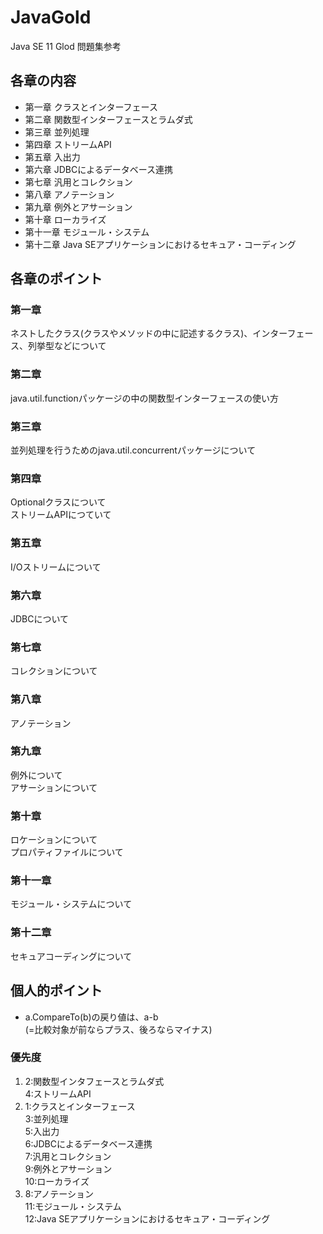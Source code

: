 # JavaGold
Java SE 11 Glod 問題集参考

## 各章の内容
- 第一章 クラスとインターフェース
- 第二章 関数型インターフェースとラムダ式
- 第三章 並列処理
- 第四章 ストリームAPI
- 第五章 入出力
- 第六章 JDBCによるデータベース連携
- 第七章 汎用とコレクション
- 第八章 アノテーション
- 第九章 例外とアサーション
- 第十章 ローカライズ
- 第十一章 モジュール・システム
- 第十二章 Java SEアプリケーションにおけるセキュア・コーディング

## 各章のポイント

### 第一章
ネストしたクラス(クラスやメソッドの中に記述するクラス)、インターフェース、列挙型などについて

### 第二章
java.util.functionパッケージの中の関数型インターフェースの使い方

### 第三章
並列処理を行うためのjava.util.concurrentパッケージについて

### 第四章
Optionalクラスについて<br>
ストリームAPIにつていて

### 第五章
I/Oストリームについて

### 第六章
JDBCについて

### 第七章
コレクションについて

### 第八章
アノテーション

### 第九章
例外について<br>
アサーションについて

### 第十章
ロケーションについて<br>
プロパティファイルについて

### 第十一章
モジュール・システムについて

### 第十二章
セキュアコーディングについて

## 個人的ポイント
- a.CompareTo(b)の戻り値は、a-b<br>
(=比較対象が前ならプラス、後ろならマイナス)

### 優先度
1. 2:関数型インタフェースとラムダ式<br>
4:ストリームAPI
2. 1:クラスとインターフェース<br>
3:並列処理<br>
5:入出力<br>
6:JDBCによるデータベース連携<br>
7:汎用とコレクション<br>
9:例外とアサーション<br>
10:ローカライズ
3. 8:アノテーション<br>
11:モジュール・システム<br>
12:Java SEアプリケーションにおけるセキュア・コーディング
